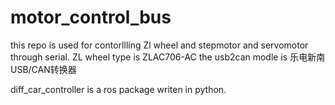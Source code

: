# motor_control_bus
this repo is used for contorllling Zl wheel and stepmotor and servomotor through serial.
ZL wheel type is ZLAC706-AC
the usb2can modle is 乐电新南 USB/CAN转换器

diff_car_controller is a ros package writen in python.

